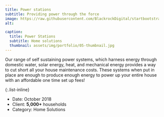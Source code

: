 ```yaml
---
title: Power stations
subtitle: Providing power through the force
image: https://raw.githubusercontent.com/BlackrockDigital/startbootstrap-agency/master/src/assets/img/portfolio/05-full.jpg
alt: 

caption:
  title: Power Stations
  subtitle: Home solutions
  thumbnail: assets/img/portfolio/05-thumbnail.jpg
---
```

Our range of self sustaining power systems, which harness energy through domestic water, solar energy, heat, and mechanical energy provides a way to cut short all your house maintenance costs. These systems when put in place are enough to produce enough energy to power up your entire house with an affordable one time set up fees!

{:.list-inline}
- Date: October 2018
- Client: **5,000+** households
- Category: Home Solutions

